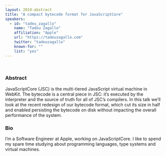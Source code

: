 ```yaml
---
layout: 2019-abstract
title: "A compact bytecode format for JavaScriptCore"
speakers:
  - id: "tadeu_zagallo"
    name: "Tadeu Zagallo"
    affiliation: "Apple"
    url: "https://tadeuzagallo.com"
    twitter: "tadeuzagallo"
    known-for: ""
    list: "yes"
---
```


<br/>

### Abstract

JavaScriptCore (JSC) is the multi-tiered JavaScript virtual machine in WebKit. The bytecode is a central piece in JSC: it’s executed by the interpreter and the source of truth for all of JSC’s compilers. In this talk we’ll look at the recent redesign of our bytecode format, which cut its size in half and enabled persisting the bytecode on disk without impacting the overall performance of the system.

### Bio

I’m a Software Engineer at Apple, working on JavaScriptCore. I like to spend my spare time studying about programming languages, type systems and virtual machines.

